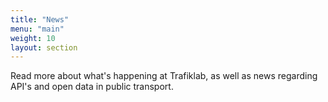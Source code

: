 ```yaml
---
title: "News"
menu: "main"
weight: 10
layout: section
---
```

Read more about what's happening at Trafiklab, as well as news regarding API's and open data in public transport.